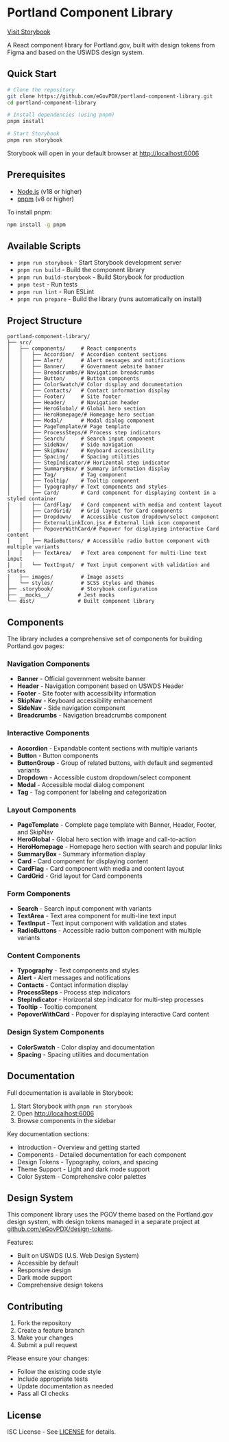 # Portland Component Library

[Visit Storybook](https://egovpdx.github.io/portland-component-library)

A React component library for Portland.gov, built with design tokens from Figma and based on the USWDS design system.

## Quick Start

```bash
# Clone the repository
git clone https://github.com/eGovPDX/portland-component-library.git
cd portland-component-library

# Install dependencies (using pnpm)
pnpm install

# Start Storybook
pnpm run storybook
```

Storybook will open in your default browser at [http://localhost:6006](http://localhost:6006)

## Prerequisites

- [Node.js](https://nodejs.org/) (v18 or higher)
- [pnpm](https://pnpm.io/) (v8 or higher)

To install pnpm:
```bash
npm install -g pnpm
```

## Available Scripts

- `pnpm run storybook` - Start Storybook development server
- `pnpm run build` - Build the component library
- `pnpm run build-storybook` - Build Storybook for production
- `pnpm test` - Run tests
- `pnpm run lint` - Run ESLint
- `pnpm run prepare` - Build the library (runs automatically on install)

## Project Structure

```
portland-component-library/
├── src/
│   ├── components/     # React components
│   │   ├── Accordion/  # Accordion content sections
│   │   ├── Alert/      # Alert messages and notifications
│   │   ├── Banner/     # Government website banner
│   │   ├── Breadcrumbs/# Navigation breadcrumbs
│   │   ├── Button/     # Button components
│   │   ├── ColorSwatch/# Color display and documentation
│   │   ├── Contacts/   # Contact information display
│   │   ├── Footer/     # Site footer
│   │   ├── Header/     # Navigation header
│   │   ├── HeroGlobal/ # Global hero section
│   │   ├── HeroHomepage/# Homepage hero section
│   │   ├── Modal/      # Modal dialog component
│   │   ├── PageTemplate/# Page template
│   │   ├── ProcessSteps/# Process step indicators
│   │   ├── Search/     # Search input component
│   │   ├── SideNav/    # Side navigation
│   │   ├── SkipNav/    # Keyboard accessibility
│   │   ├── Spacing/    # Spacing utilities
│   │   ├── StepIndicator/# Horizontal step indicator
│   │   ├── SummaryBox/ # Summary information display
│   │   ├── Tag/        # Tag component
│   │   ├── Tooltip/    # Tooltip component
│   │   ├── Typography/ # Text components and styles
│   │   ├── Card/       # Card component for displaying content in a styled container
│   │   ├── CardFlag/   # Card component with media and content layout
│   │   ├── CardGrid/   # Grid layout for Card components
│   │   ├── Dropdown/   # Accessible custom dropdown/select component
│   │   ├── ExternalLinkIcon.jsx # External link icon component
│   │   ├── PopoverWithCard/# Popover for displaying interactive Card content
│   │   ├── RadioButtons/ # Accessible radio button component with multiple variants
│   │   ├── TextArea/   # Text area component for multi-line text input
│   │   └── TextInput/  # Text input component with validation and states
│   ├── images/         # Image assets
│   └── styles/         # SCSS styles and themes
├── .storybook/         # Storybook configuration
├── __mocks__/         # Jest mocks
└── dist/              # Built component library
```

## Components

The library includes a comprehensive set of components for building Portland.gov pages:

### Navigation Components
- **Banner** - Official government website banner
- **Header** - Navigation component based on USWDS Header
- **Footer** - Site footer with accessibility information
- **SkipNav** - Keyboard accessibility enhancement
- **SideNav** - Side navigation component
- **Breadcrumbs** - Navigation breadcrumbs component

### Interactive Components
- **Accordion** - Expandable content sections with multiple variants
- **Button** - Button components
- **ButtonGroup** - Group of related buttons, with default and segmented variants
- **Dropdown** - Accessible custom dropdown/select component
- **Modal** - Accessible modal dialog component
- **Tag** - Tag component for labeling and categorization

### Layout Components
- **PageTemplate** - Complete page template with Banner, Header, Footer, and SkipNav
- **HeroGlobal** - Global hero section with image and call-to-action
- **HeroHomepage** - Homepage hero section with search and popular links
- **SummaryBox** - Summary information display
- **Card** - Card component for displaying content
- **CardFlag** - Card component with media and content layout
- **CardGrid** - Grid layout for Card components

### Form Components
- **Search** - Search input component with variants
- **TextArea** - Text area component for multi-line text input
- **TextInput** - Text input component with validation and states
- **RadioButtons** - Accessible radio button component with multiple variants

### Content Components
- **Typography** - Text components and styles
- **Alert** - Alert messages and notifications
- **Contacts** - Contact information display
- **ProcessSteps** - Process step indicators
- **StepIndicator** - Horizontal step indicator for multi-step processes
- **Tooltip** - Tooltip component
- **PopoverWithCard** - Popover for displaying interactive Card content

### Design System Components
- **ColorSwatch** - Color display and documentation
- **Spacing** - Spacing utilities and documentation

## Documentation

Full documentation is available in Storybook:

1. Start Storybook with `pnpm run storybook`
2. Open [http://localhost:6006](http://localhost:6006)
3. Browse components in the sidebar

Key documentation sections:
- Introduction - Overview and getting started
- Components - Detailed documentation for each component
- Design Tokens - Typography, colors, and spacing
- Theme Support - Light and dark mode support
- Color System - Comprehensive color palettes

## Design System

This component library uses the PGOV theme based on the Portland.gov design system, with design tokens managed in a separate project at [github.com/eGovPDX/design-tokens](https://github.com/eGovPDX/design-tokens).

Features:
- Built on USWDS (U.S. Web Design System)
- Accessible by default
- Responsive design
- Dark mode support
- Comprehensive design tokens

## Contributing

1. Fork the repository
2. Create a feature branch
3. Make your changes
4. Submit a pull request

Please ensure your changes:
- Follow the existing code style
- Include appropriate tests
- Update documentation as needed
- Pass all CI checks

## License

ISC License - See [LICENSE](LICENSE) for details.
